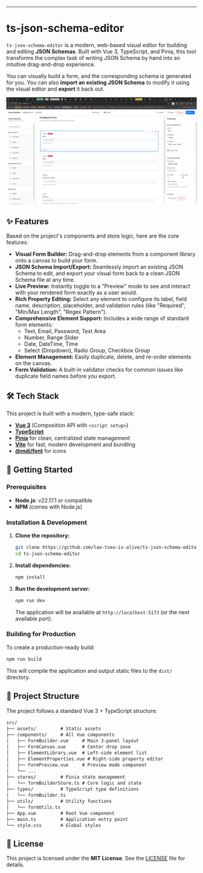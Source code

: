 
-----

# ts-json-schema-editor

[](https://opensource.org/licenses/MIT)

`ts-json-schema-editor` is a modern, web-based visual editor for building and editing **JSON Schemas**. Built with Vue 3, TypeScript, and Pinia, this tool transforms the complex task of writing JSON Schema by hand into an intuitive drag-and-drop experience.

You can visually build a form, and the corresponding schema is generated for you. You can also **import an existing JSON Schema** to modify it using the visual editor and **export** it back out.


![Main User Interface](https://raw.githubusercontent.com/lao-tseu-is-alive/ts-json-schema-editor/refs/heads/main/images/mainUI.png)

## ✨ Features

Based on the project's components and store logic, here are the core features:

* **Visual Form Builder:** Drag-and-drop elements from a component library onto a canvas to build your form.
* **JSON Schema Import/Export:** Seamlessly import an existing JSON Schema to edit, and export your visual form back to a clean JSON Schema file at any time.
* **Live Preview:** Instantly toggle to a "Preview" mode to see and interact with your rendered form exactly as a user would.
* **Rich Property Editing:** Select any element to configure its label, field name, description, placeholder, and validation rules (like "Required", "Min/Max Length", "Regex Pattern").
* **Comprehensive Element Support:** Includes a wide range of standard form elements:
    * Text, Email, Password, Text Area
    * Number, Range Slider
    * Date, DateTime, Time
    * Select (Dropdown), Radio Group, Checkbox Group
* **Element Management:** Easily duplicate, delete, and re-order elements on the canvas.
* **Form Validation:** A built-in validator checks for common issues like duplicate field names before you export.

## 🛠️ Tech Stack

This project is built with a modern, type-safe stack:

* **[Vue 3](https://vuejs.org/)** (Composition API with `<script setup>`)
* **[TypeScript](https://www.typescriptlang.org/)**
* **[Pinia](https://pinia.vuejs.org/)** for clean, centralized state management
* **[Vite](https://vitejs.dev/)** for fast, modern development and bundling
* **[@mdi/font](https://materialdesignicons.com/)** for icons

## 🚀 Getting Started

### Prerequisites

* **Node.js**: v22.17.1 or compatible
* **NPM** (comes with Node.js)

### Installation & Development

1.  **Clone the repository:**

    ```sh
    git clone https://github.com/lao-tseu-is-alive/ts-json-schema-editor.git
    cd ts-json-schema-editor
    ```

2.  **Install dependencies:**

    ```sh
    npm install
    ```

3.  **Run the development server:**

    ```sh
    npm run dev
    ```

    The application will be available at `http://localhost:5173` (or the next available port).

### Building for Production

To create a production-ready build:

```sh
npm run build
```

This will compile the application and output static files to the `dist/` directory.

## 📂 Project Structure

The project follows a standard Vue 3 + TypeScript structure:

```
src/
├── assets/         # Static assets
├── components/     # All Vue components
│   ├── FormBuilder.vue     # Main 3-panel layout
│   ├── FormCanvas.vue      # Center drop zone
│   ├── ElementLibrary.vue  # Left-side element list
│   ├── ElementProperties.vue # Right-side property editor
│   ├── FormPreview.vue     # Preview mode component
│   └── ...
├── stores/         # Pinia state management
│   └── formBuilderStore.ts # Core logic and state
├── types/          # TypeScript type definitions
│   └── formBuilder.ts 
├── utils/          # Utility functions
│   └── formUtils.ts   
├── App.vue         # Root Vue component
├── main.ts         # Application entry point
└── style.css       # Global styles
```

## 📄 License

This project is licensed under the **MIT License**. See the [LICENSE](LICENSE) file for details.
